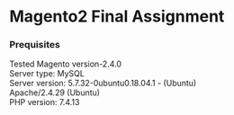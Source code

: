 # Magento2 Final Assignment
<h3>Prequisites</h3>
Tested Magento version-2.4.0<br>
Server type: MySQL<br>
Server version: 5.7.32-0ubuntu0.18.04.1 - (Ubuntu)<br>
Apache/2.4.29 (Ubuntu)<br>
PHP version: 7.4.13<br>
